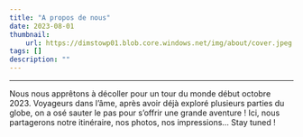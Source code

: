 ```yaml
---
title: "A propos de nous"
date: 2023-08-01
thumbnail:
    url: https://dimstowp01.blob.core.windows.net/img/about/cover.jpeg
tags: []
description: ""
---
```

---
Nous nous apprêtons à décoller pour un tour du monde début octobre 2023. Voyageurs dans l’âme, après avoir déjà exploré plusieurs parties du globe, on a osé sauter le pas pour s’offrir une grande aventure ! Ici, nous partagerons notre itinéraire, nos photos, nos impressions… Stay tuned !

